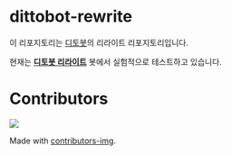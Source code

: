 # dittobot-rewrite

이 리포지토리는 [디토봇](https://github.com/ditto7890/dittobot)의 리라이트 리포지토리입니다.

현재는 **[디토봇 리라이트](https://discordapp.com/oauth2/authorize?client_id=756031756871925761&permissions=8&scope=bot)** 봇에서 실험적으로 테스트하고 있습니다.

# Contributors

<a href="https://github.com/ditto7890/dittobot-rewrite/graphs/contributors">
  <img src="https://contributors-img.web.app/image?repo=ditto7890/dittobot-rewrite" />
</a>

Made with [contributors-img](https://contributors-img.web.app).